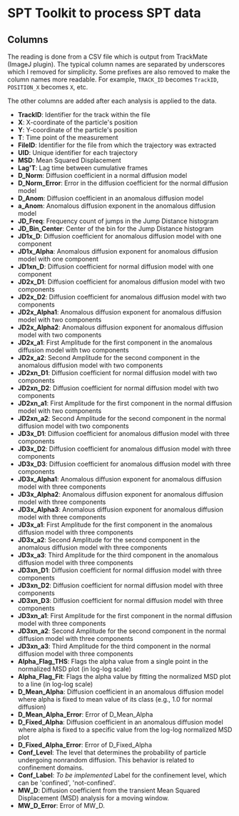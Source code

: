 # SPT Toolkit to process SPT data

## Columns

The reading is done from a CSV file which is output from TrackMate (ImageJ plugin).
The typical column names are separated by underscores which I removed for simplicity.
Some prefixes are also removed to make the column names more readable.
For example, `TRACK_ID` becomes `TrackID`, `POSITION_X` becomes `X`, etc.

The other columns are added after each analysis is applied to the data.

- **TrackID**: Identifier for the track within the file
- **X**: X-coordinate of the particle's position
- **Y**: Y-coordinate of the particle's position
- **T**: Time point of the measurement
- **FileID**: Identifier for the file from which the trajectory was extracted
- **UID**: Unique identifier for each trajectory
- **MSD**: Mean Squared Displacement
- **Lag'T**: Lag time between cumulative frames
- **D_Norm**: Diffusion coefficient in a normal diffusion model
- **D_Norm_Error**: Error in the diffusion coefficient for the normal diffusion model
- **D_Anom**: Diffusion coefficient in an anomalous diffusion model
- **a_Anom**: Anomalous diffusion exponent in the anomalous diffusion model
- **JD_Freq**: Frequency count of jumps in the Jump Distance histogram
- **JD_Bin_Center**: Center of the bin for the Jump Distance histogram
- **JD1x_D**: Diffusion coefficient for anomalous diffusion model with one component
- **JD1x_Alpha**: Anomalous diffusion exponent for anomalous diffusion model with one component
- **JD1xn_D**: Diffusion coefficient for normal diffusion model with one component
- **JD2x_D1**: Diffusion coefficient for anomalous diffusion model with two components
- **JD2x_D2**: Diffusion coefficient for anomalous diffusion model with two components
- **JD2x_Alpha1**: Anomalous diffusion exponent for anomalous diffusion model with two components
- **JD2x_Alpha2**: Anomalous diffusion exponent for anomalous diffusion model with two components
- **JD2x_a1**: First Amplitude for the first component in the anomalous diffusion model with two components
- **JD2x_a2**: Second Amplitude for the second component in the anomalous diffusion model with two components
- **JD2xn_D1**: Diffusion coefficient for normal diffusion model with two components
- **JD2xn_D2**: Diffusion coefficient for normal diffusion model with two components
- **JD2xn_a1**: First Amplitude for the first component in the normal diffusion model with two components
- **JD2xn_a2**: Second Amplitude for the second component in the normal diffusion model with two components
- **JD3x_D1**: Diffusion coefficient for anomalous diffusion model with three components
- **JD3x_D2**: Diffusion coefficient for anomalous diffusion model with three components
- **JD3x_D3**: Diffusion coefficient for anomalous diffusion model with three components
- **JD3x_Alpha1**: Anomalous diffusion exponent for anomalous diffusion model with three components
- **JD3x_Alpha2**: Anomalous diffusion exponent for anomalous diffusion model with three components
- **JD3x_Alpha3**: Anomalous diffusion exponent for anomalous diffusion model with three components
- **JD3x_a1**: First Amplitude for the first component in the anomalous diffusion model with three components
- **JD3x_a2**: Second Amplitude for the second component in the anomalous diffusion model with three components
- **JD3x_a3**: Third Amplitude for the third component in the anomalous diffusion model with three components
- **JD3xn_D1**: Diffusion coefficient for normal diffusion model with three components
- **JD3xn_D2**: Diffusion coefficient for normal diffusion model with three components
- **JD3xn_D3**: Diffusion coefficient for normal diffusion model with three components
- **JD3xn_a1**: First Amplitude for the first component in the normal diffusion model with three components
- **JD3xn_a2**: Second Amplitude for the second component in the normal diffusion model with three components
- **JD3xn_a3**: Third Amplitude for the third component in the normal diffusion model with three components
- **Alpha_Flag_THS**: Flags the alpha value from a single point in the normalized MSD plot (in log-log scale)
- **Alpha_Flag_Fit**: Flags the alpha value by fitting the normalized MSD plot to a line (in log-log scale)
- **D_Mean_Alpha**: Diffusion coefficient in an anomalous diffusion model where alpha is fixed to mean value of its class (e.g., 1.0 for normal diffusion)
- **D_Mean_Alpha_Error**: Error of D_Mean_Alpha
- **D_Fixed_Alpha**: Diffusion coefficient in an anomalous diffusion model where alpha is fixed to a specific value from the log-log normalized MSD plot
- **D_Fixed_Alpha_Error**: Error of D_Fixed_Alpha
- **Conf_Level**: The level that determines the probability of particle undergoing nonrandom diffusion. This behavior is related to confinement domains.
- **Conf_Label**: *To be implemented* Label for the confinement level, which can be 'confined', 'not-confined'.
- **MW_D**: Diffusion coefficient from the transient Mean Squared Displacement (MSD) analysis for a moving window.
- **MW_D_Error**: Error of MW_D.
